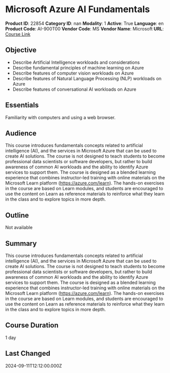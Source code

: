 # Microsoft Azure AI Fundamentals

**Product ID**: 22854
**Category ID**: nan
**Modality**: 1
**Active**: True
**Language**: en
**Product Code**: AI-900T00
**Vendor Code**: MS
**Vendor Name**: Microsoft
**URL**: [Course Link](https://www.fastlaneus.com/course/microsoft-ai-900t00)

## Objective
- Describe Artificial Intelligence workloads and considerations
- Describe fundamental principles of machine learning on Azure
- Describe features of computer vision workloads on Azure
- Describe features of Natural Language Processing (NLP) workloads on Azure
- Describe features of conversational AI workloads on Azure

## Essentials
Familiarity with computers and using a web browser.

## Audience
This course introduces fundamentals concepts related to artificial intelligence (AI), and the services in Microsoft Azure that can be used to create AI solutions. The course is not designed to teach students to become professional data scientists or software developers, but rather to build awareness of common AI workloads and the ability to identify Azure services to support them. The course is designed as a blended learning experience that combines instructor-led training with online materials on the Microsoft Learn platform (https://azure.com/learn). The hands-on exercises in the course are based on Learn modules, and students are encouraged to use the content on Learn as reference materials to reinforce what they learn in the class and to explore topics in more depth.

## Outline
Not available

## Summary
This course introduces fundamentals concepts related to artificial intelligence (AI), and the services in Microsoft Azure that can be used to create AI solutions. The course is not designed to teach students to become professional data scientists or software developers, but rather to build awareness of common AI workloads and the ability to identify Azure services to support them. The course is designed as a blended learning experience that combines instructor-led training with online materials on the Microsoft Learn platform (https://azure.com/learn). The hands-on exercises in the course are based on Learn modules, and students are encouraged to use the content on Learn as reference materials to reinforce what they learn in the class and to explore topics in more depth.

## Course Duration
1 day

## Last Changed
2024-09-11T12:12:00.000Z
